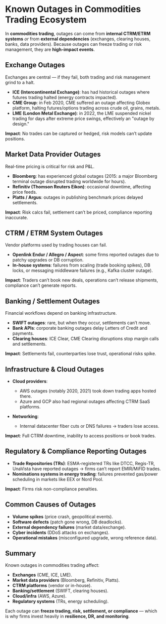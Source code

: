 # Known Outages in Commodities Trading Ecosystem

In **commodities trading**, outages can come from **internal CTRM/ETRM systems** *or* from **external dependencies** (exchanges, clearing houses, banks, data providers). Because outages can freeze trading or risk management, they are **high-impact events**.


## Exchange Outages

Exchanges are central — if they fail, both trading and risk management grind to a halt.

* **ICE (Intercontinental Exchange)**: has had historical outages where futures trading halted (energy contracts impacted).
* **CME Group**: in Feb 2020, CME suffered an outage affecting Globex platform, halting futures/options trading across crude oil, grains, metals.
* **LME (London Metal Exchange)**: in 2022, the LME suspended nickel trading for days after extreme price swings, effectively an "outage by design."

**Impact**: No trades can be captured or hedged, risk models can’t update positions.



## Market Data Provider Outages

Real-time pricing is critical for risk and P&L.

* **Bloomberg**: has experienced global outages (2015: a major Bloomberg terminal outage disrupted trading worldwide for hours).
* **Refinitiv (Thomson Reuters Eikon)**: occasional downtime, affecting price feeds.
* **Platts / Argus**: outages in publishing benchmark prices delayed settlements.

**Impact**: Risk calcs fail, settlement can’t be priced, compliance reporting inaccurate.



## CTRM / ETRM System Outages

Vendor platforms used by trading houses can fail.

* **Openlink Endur / Allegro / Aspect**: some firms reported outages due to patchy upgrades or DB corruption.
* **In-house systems**: failures from scaling (trade booking spikes), DB locks, or messaging middleware failures (e.g., Kafka cluster outage).

**Impact**: Traders can’t book new deals, operations can’t release shipments, compliance can’t generate reports.



## Banking / Settlement Outages

Financial workflows depend on banking infrastructure.

* **SWIFT outages**: rare, but when they occur, settlements can’t move.
* **Bank APIs**: corporate banking outages delay Letters of Credit and payments.
* **Clearing houses**: ICE Clear, CME Clearing disruptions stop margin calls and settlements.

**Impact**: Settlements fail, counterparties lose trust, operational risks spike.



## Infrastructure & Cloud Outages

* **Cloud providers**:

  * AWS outages (notably 2020, 2021) took down trading apps hosted there.
  * Azure and GCP also had regional outages affecting CTRM SaaS platforms.
* **Networking**:

  * Internal datacenter fiber cuts or DNS failures → traders lose access.

**Impact**: Full CTRM downtime, inability to access positions or book trades.



## Regulatory & Compliance Reporting Outages

* **Trade Repositories (TRs)**: ESMA-registered TRs like DTCC, Regis-TR, UnaVista have reported outages → firms can’t report EMIR/MiFID trades.
* **Nominations systems in energy trading**: failures prevented gas/power scheduling in markets like EEX or Nord Pool.

**Impact**: Firms risk non-compliance penalties.



## Common Causes of Outages

* **Volume spikes** (price crash, geopolitical events).
* **Software defects** (patch gone wrong, DB deadlocks).
* **External dependency failures** (market data/exchange).
* **Cyber incidents** (DDoS attacks on exchanges).
* **Operational mistakes** (misconfigured upgrade, wrong reference data).



## Summary

Known outages in commodities trading affect:

* **Exchanges** (CME, ICE, LME).
* **Market data providers** (Bloomberg, Refinitiv, Platts).
* **CTRM platforms** (vendor or in-house).
* **Banking/settlement** (SWIFT, clearing houses).
* **Cloud/infra** (AWS, Azure).
* **Regulatory systems** (TRs, energy scheduling).

Each outage can **freeze trading, risk, settlement, or compliance** — which is why firms invest heavily in **resilience, DR, and monitoring**.

